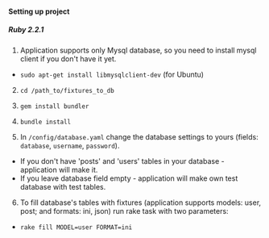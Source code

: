 #### Setting up project
##### Ruby 2.2.1

1. Application supports only Mysql database, so you need to install mysql client
if you don't have it yet.
  - `sudo apt-get install libmysqlclient-dev`  (for Ubuntu)

2. `cd /path_to/fixtures_to_db`

3. `gem install bundler`

4. `bundle install`

5. In `/config/database.yaml` change the database settings to yours (fields: `database`, `username`, `password`).
  - If you don't have 'posts' and 'users' tables in your database - application will make it.
  - If you leave database field empty - application will make own test database with test tables.

6. To fill database's tables with fixtures (application supports models: user, post; and formats: ini, json)
run rake task with two parameters:
  - `rake fill MODEL=user FORMAT=ini`
